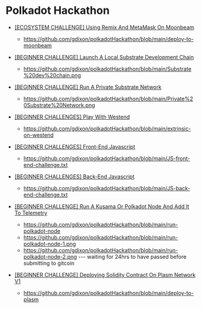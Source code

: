 # Polkadot Hackathon

- [[ECOSYSTEM CHALLENGE] Using Remix And MetaMask On Moonbeam](https://gitcoin.co/issue/PureStake/gitcoin-hello-world-by-moonbeam/3/100023962) 
  - https://github.com/gdixon/polkadotHackathon/blob/main/deploy-to-moonbeam
- [[BEGINNER CHALLENGE] Launch A Local Substrate Development Chain](https://gitcoin.co/issue/Polkadot-Network/hello-world-by-polkadot/17/100023943) 
  - https://github.com/gdixon/polkadotHackathon/blob/main/Substrate%20dev%20chain.png
- [[BEGINNER CHALLENGE] Run A Private Substrate Network](https://gitcoin.co/issue/Polkadot-Network/hello-world-by-polkadot/16/100023942) 
  - https://github.com/gdixon/polkadotHackathon/blob/main/Private%20Substrate%20Network.png
- [[BEGINNER CHALLENGES] Play With Westend](https://gitcoin.co/issue/Polkadot-Network/hello-world-by-polkadot/15/100023941) 
  - https://github.com/gdixon/polkadotHackathon/blob/main/extrinsic-on-westend
- [[BEGINNER CHALLENGES] Front-End Javascript](https://gitcoin.co/issue/Polkadot-Network/hello-world-by-polkadot/14/100023940) 
  - https://github.com/gdixon/polkadotHackathon/blob/main/JS-front-end-challenge.txt
- [[BEGINNER CHALLENGES] Back-End Javascript](https://gitcoin.co/issue/Polkadot-Network/hello-world-by-polkadot/13/100023939) 
  - https://github.com/gdixon/polkadotHackathon/blob/main/JS-back-end-challenge.txt

- [[BEGINNER CHALLENGE] Run A Kusama Or Polkadot Node And Add It To Telemetry](https://gitcoin.co/issue/Polkadot-Network/hello-world-by-polkadot/12/100023938) 
  - https://github.com/gdixon/polkadotHackathon/blob/main/run-polkadot-node
  - https://github.com/gdixon/polkadotHackathon/blob/main/run-polkadot-node-1.png
  - https://github.com/gdixon/polkadotHackathon/blob/main/run-polkadot-node-2.png --- waiting for 24hrs to have passed before submitting to gitcoin

- [[BEGINNER CHALLENGE] Deploying Solidity Contract On Plasm Network V1](https://gitcoin.co/issue/staketechnologies/hello-world-by-polkadot/6/100023960) 
  -  https://github.com/gdixon/polkadotHackathon/blob/main/deploy-to-plasm
